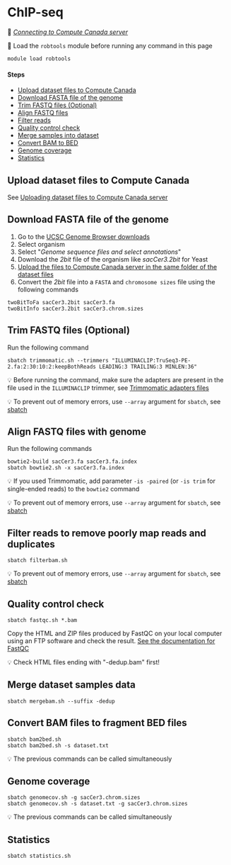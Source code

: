 # ChIP-seq

:link: *[Connecting to Compute Canada server](connect.md)*

:pill: Load the `robtools` module before running any command in this page

```
module load robtools
```

#### Steps

* [Upload dataset files to Compute Canada](#upload-dataset-files-to-compute-canada)
* [Download FASTA file of the genome](#download-fasta-file-of-the-genome)
* [Trim FASTQ files (Optional)](#trim-fastq-files-optional)
* [Align FASTQ files](#align-fastq-files-with-genome)
* [Filter reads](#filter-reads-to-remove-poorly-map-reads-and-duplicates)
* [Quality control check](#quality-control-check)
* [Merge samples into dataset](#merge-dataset-samples-data)
* [Convert BAM to BED](#convert-bam-files-to-fragment-bed-files)
* [Genome coverage](#genome-coverage)
* [Statistics](#statistics)


## Upload dataset files to Compute Canada

See [Uploading dataset files to Compute Canada server](upload.md)


## Download FASTA file of the genome

1. Go to the [UCSC Genome Browser downloads](http://hgdownload.soe.ucsc.edu/downloads.html)
2. Select organism
3. Select "*Genome sequence files and select annotations*"
4. Download the *2bit* file of the organism like *sacCer3.2bit* for Yeast
5. [Upload the files to Compute Canada server in the same folder of the dataset files](upload.md)
6. Convert the *2bit* file into a `FASTA` and `chromosome sizes` file using the following commands

```
twoBitToFa sacCer3.2bit sacCer3.fa
twoBitInfo sacCer3.2bit sacCer3.chrom.sizes
```


## Trim FASTQ files (Optional)

Run the following command

```
sbatch trimmomatic.sh --trimmers "ILLUMINACLIP:TruSeq3-PE-2.fa:2:30:10:2:keepBothReads LEADING:3 TRAILING:3 MINLEN:36"
```

:bulb: Before running the command, make sure the adapters are present in the file used in the `ILLUMINACLIP` trimmer, see [Trimmomatic adapters files](https://github.com/timflutre/trimmomatic/tree/master/adapters)

:bulb: To prevent out of memory errors, use `--array` argument for `sbatch`, see [sbatch](sbatch.md)


## Align FASTQ files with genome

Run the following commands

```
bowtie2-build sacCer3.fa sacCer3.fa.index
sbatch bowtie2.sh -x sacCer3.fa.index
```

:bulb: If you used Trimmomatic, add parameter `-is -paired` (or `-is trim` for single-ended reads) to the `bowtie2` command

:bulb: To prevent out of memory errors, use `--array` argument for `sbatch`, see [sbatch](sbatch.md)


## Filter reads to remove poorly map reads and duplicates

```
sbatch filterbam.sh
```

:bulb: To prevent out of memory errors, use `--array` argument for `sbatch`, see [sbatch](sbatch.md)


## Quality control check

```
sbatch fastqc.sh *.bam
```

Copy the HTML and ZIP files produced by FastQC on your local computer using an FTP software and check the result. [See the documentation for FastQC](https://www.bioinformatics.babraham.ac.uk/projects/fastqc/)

:bulb: Check HTML files ending with "-dedup.bam" first!


## Merge dataset samples data

```
sbatch mergebam.sh --suffix -dedup
```


## Convert BAM files to fragment BED files

```
sbatch bam2bed.sh
sbatch bam2bed.sh -s dataset.txt
```

:bulb: The previous commands can be called simultaneously


## Genome coverage

```
sbatch genomecov.sh -g sacCer3.chrom.sizes
sbatch genomecov.sh -s dataset.txt -g sacCer3.chrom.sizes
```

:bulb: The previous commands can be called simultaneously


## Statistics

```
sbatch statistics.sh
```
